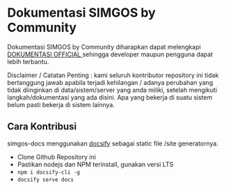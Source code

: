 # Dokumentasi SIMGOS by Community

Dokumentasi SIMGOS by Community
diharapkan dapat melengkapi [DOKUMENTASI OFFICIAL ](https://docs.simgos2.simpel.web.id/docs/) sehingga developer maupun pengguna dapat lebih terbantu.

Disclaimer / Catatan Penting : kami seluruh kontributor repository ini tidak bertanggung jawab apabila terjadi kehilangan / adanya perubahan yang tidak diinginkan di data/sistem/server yang anda miliki, setelah mengikuti langkah/dokumentasi yang ada disini. Apa yang bekerja di suatu sistem belum pasti bekerja di sistem lainnya.

## Cara Kontribusi

simgos-docs menggunakan [docsify](https://github.com/docsifyjs/docsify) sebagai static file /site generatornya.

- Clone Github Repository ini
- Pastikan nodejs dan NPM terinstall, gunakan versi LTS
- `npm i docsify-cli -g`
- `docsify serve docs`
